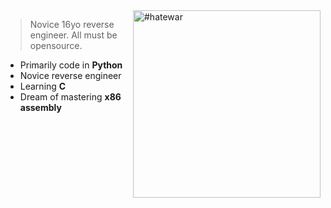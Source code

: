 <img src="https://github.com/user-attachments/assets/dc71de53-6ea3-4684-89f4-c3fc7cd52247" alt="#hatewar" width="300" align="right">

> Novice 16yo reverse engineer. All must be opensource.

- Primarily code in **Python**
- Novice reverse engineer
- Learning **C**
- Dream of mastering **x86 assembly**
